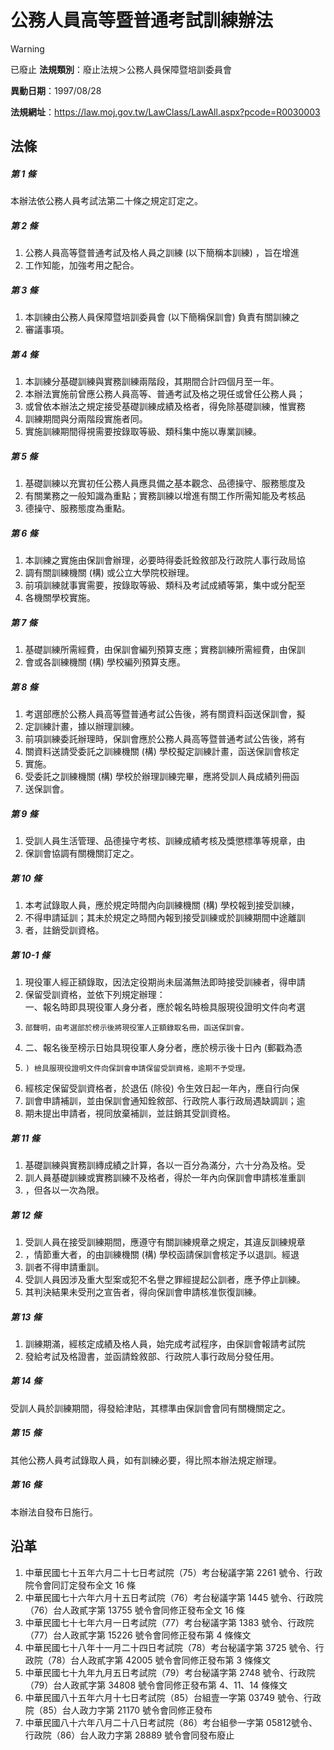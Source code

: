 # 公務人員高等暨普通考試訓練辦法


> [!WARNING]
> 已廢止
**法規類別**：廢止法規＞公務人員保障暨培訓委員會

**異動日期**：1997/08/28  

**法規網址**：https://law.moj.gov.tw/LawClass/LawAll.aspx?pcode=R0030003



## 法條
##### 第 1 條
本辦法依公務人員考試法第二十條之規定訂定之。

##### 第 2 條
1. 公務人員高等暨普通考試及格人員之訓練 (以下簡稱本訓練) ，旨在增進
1. 工作知能，加強考用之配合。

##### 第 3 條
1. 本訓練由公務人員保障暨培訓委員會 (以下簡稱保訓會) 負責有關訓練之
1. 審議事項。

##### 第 4 條
1. 本訓練分基礎訓練與實務訓練兩階段，其期間合計四個月至一年。
1. 本辦法實施前曾應公務人員高等、普通考試及格之現任或曾任公務人員；
1. 或曾依本辦法之規定接受基礎訓練成績及格者，得免除基礎訓練，惟實務
1. 訓練期間與分兩階段實施者同。
1. 實施訓練期間得視需要按錄取等級、類科集中施以專業訓練。

##### 第 5 條
1. 基礎訓練以充實初任公務人員應具備之基本觀念、品德操守、服務態度及
1. 有關業務之一般知識為重點；實務訓練以增進有關工作所需知能及考核品
1. 德操守、服務態度為重點。

##### 第 6 條
1. 本訓練之實施由保訓會辦理，必要時得委託銓敘部及行政院人事行政局協
1. 調有關訓練機關 (構) 或公立大學院校辦理。
1. 前項訓練就事實需要，按錄取等級、類科及考試成績等第，集中或分配至
1. 各機關學校實施。

##### 第 7 條
1. 基礎訓練所需經費，由保訓會編列預算支應；實務訓練所需經費，由保訓
1. 會或各訓練機關 (構) 學校編列預算支應。

##### 第 8 條
1. 考選部應於公務人員高等暨普通考試公告後，將有關資料函送保訓會，擬
1. 定訓練計畫，據以辦理訓練。
1. 前項訓練委託辦理時，保訓會應於公務人員高等暨普通考試公告後，將有
1. 關資料送請受委託之訓練機關 (構) 學校擬定訓練計畫，函送保訓會核定
1. 實施。
1. 受委託之訓練機關 (構) 學校於辦理訓練完畢，應將受訓人員成績列冊函
1. 送保訓會。

##### 第 9 條
1. 受訓人員生活管理、品德操守考核、訓練成績考核及獎懲標準等規章，由
1. 保訓會協調有關機關訂定之。

##### 第 10 條
1. 本考試錄取人員，應於規定時間內向訓練機關 (構) 學校報到接受訓練，
1. 不得申請延訓；其未於規定之時間內報到接受訓練或於訓練期間中途離訓
1. 者，註銷受訓資格。

##### 第 10-1 條
1. 現役軍人經正額錄取，因法定役期尚未屆滿無法即時接受訓練者，得申請
1. 保留受訓資格，並依下列規定辦理：  
一、報名時即具現役軍人身分者，應於報名時檢具服現役證明文件向考選
1.     部聲明，由考選部於榜示後將現役軍人正額錄取名冊，函送保訓會。
1. 二、報名後至榜示日始具現役軍人身分者，應於榜示後十日內 (郵戳為憑
1.     ) 檢具服現役證明文件向保訓會申請保留受訓資格，逾期不予受理。
1. 經核定保留受訓資格者，於退伍 (除役) 令生效日起一年內，應自行向保
1. 訓會申請補訓，並由保訓會通知銓敘部、行政院人事行政局遇缺調訓；逾
1. 期未提出申請者，視同放棄補訓，並註銷其受訓資格。

##### 第 11 條
1. 基礎訓練與實務訓縳成績之計算，各以一百分為滿分，六十分為及格。受
1. 訓人員基礎訓練或實務訓練不及格者，得於一年內向保訓會申請核准重訓
1. ，但各以一次為限。

##### 第 12 條
1. 受訓人員在接受訓練期間，應遵守有關訓練規章之規定，其違反訓練規章
1. ，情節重大者，的由訓練機關 (構) 學校函請保訓會核定予以退訓。經退
1. 訓者不得申請重訓。
1. 受訓人員因涉及重大型案或犯不名譽之罪經提起公訓者，應予停止訓練。
1. 其判決結果未受刑之宣告者，得向保訓會申請核准恢復訓練。

##### 第 13 條
1. 訓練期滿，經核定成績及格人員，始完成考試程序，由保訓會報請考試院
1. 發給考試及格證書，並函請銓敘部、行政院人事行政局分發任用。

##### 第 14 條
受訓人員於訓練期間，得發給津貼，其標準由保訓會會同有關機關定之。

##### 第 15 條
其他公務人員考試錄取人員，如有訓練必要，得比照本辦法規定辦理。

##### 第 16 條
本辦法自發布日施行。

## 沿革
1. 中華民國七十五年六月二十七日考試院（75）考台秘議字第 2261 號令、行政院令會同訂定發布全文 16 條
1. 中華民國七十六年六月十五日考試院（76）考台秘議字第 1445 號令、行政院（76）台人政貳字第 13755  號令會同修正發布全文 16 條
1. 中華民國七十七年六月一日考試院（77）考台秘議字第 1383 號令、行政院（77）台人政貳字第 15226  號令會同修正發布第 4  條條文
1. 中華民國七十八年十一月二十四日考試院（78）考台秘議字第 3725 號令、行政院（78）台人政貳字第 42005  號令會同修正發布第 3  條條文
1. 中華民國七十九年九月五日考試院（79）考台秘議字第 2748 號令、行政院（79）台人政貳字第 34808  號令會同修正發布第 4、11、14  條條文
1. 中華民國八十五年六月十七日考試院（85）台組壹一字第 03749  號令、行政院（85）台人政力字第 21170  號令會同修正發布
1. 中華民國八十六年八月二十八日考試院（86）考台組參一字第 05812號令、行政院（86）台人政力字第 28889  號令會同發布廢止
